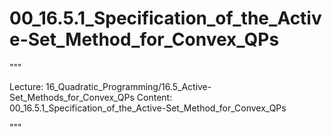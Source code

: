 # 00_16.5.1_Specification_of_the_Active-Set_Method_for_Convex_QPs

"""

Lecture: 16_Quadratic_Programming/16.5_Active-Set_Methods_for_Convex_QPs
Content: 00_16.5.1_Specification_of_the_Active-Set_Method_for_Convex_QPs

"""

